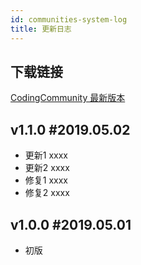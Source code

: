 ```yaml
---
id: communities-system-log
title: 更新日志
---
```


## 下载链接
[CodingCommunity 最新版本](http://xxx.xxx.xxx)

## v1.1.0 #2019.05.02

- 更新1 xxxx
- 更新2 xxxx
- 修复1 xxxx
- 修复2 xxxx

## v1.0.0 #2019.05.01

- 初版